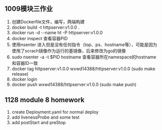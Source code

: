 ## 1009模块三作业

1. 创建Dockerfile文件，编写，两端构建
2. docker build -t httpserver:v1.0.0 .
3. docker run -d --name ht -P httpserver:v1.0.0
4. docker inspect 查看容器PID
5. 使用nsenter 进入但是没有任何指令（top、ps、hostname等），可能是因为使用了scrach镜像作为运行的基镜像，后来修改为go的镜像
6. sudo nsenter -a -t $PID hostname 查看容器所在namespace的hostname和容器ID一致
7. docker tag httpserver:v1.0.0 wxwd14388/httpserver:v1.0.0 (sudo make release)
8. docker login
9. docker push wxwd14388/httpserver:v1.0.0 (sudo make push)

## 1128 module 8 homework

1. create Deployment.yaml for normal deploy
2. add livenessProbe and some test
3. add postStart and preStop
